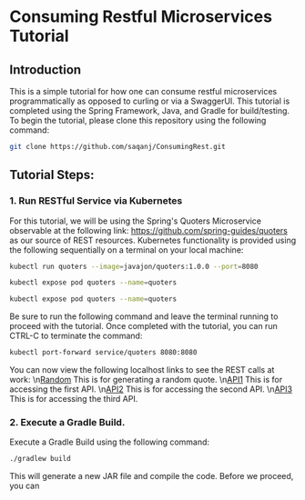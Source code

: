 # Consuming Restful Microservices Tutorial
## Introduction
This is a simple tutorial for how one can consume restful microservices programmatically as opposed to curling or via a SwaggerUI. This tutorial is completed using the Spring Framework, Java, and Gradle for build/testing. To begin the tutorial, please clone this repository using the following command:
```bash
git clone https://github.com/saqanj/ConsumingRest.git
```
## Tutorial Steps:
### 1. Run RESTful Service via Kubernetes
For this tutorial, we will be using the Spring's Quoters Microservice observable at the following link: https://github.com/spring-guides/quoters as our source of REST resources. Kubernetes functionality is provided using the following sequentially on a terminal on your local machine:
```bash
kubectl run quoters --image=javajon/quoters:1.0.0 --port=8080
```
```bash
kubectl expose pod quoters --name=quoters
```
```bash
kubectl expose pod quoters --name=quoters
```
Be sure to run the following command and leave the terminal running to proceed with the tutorial. Once completed with the tutorial, you can run CTRL-C to terminate the command:
```bash
kubectl port-forward service/quoters 8080:8080
```
You can now view the following localhost links to see the REST calls at work:
\n[Random](http://localhost:8080/api/random) This is for generating a random quote.
\n[API1](http://localhost:8080/api1) This is for accessing the first API.
\n[API2](http://localhost:8080/api2) This is for accessing the second API.
\n[API3](http://localhost:8080/api3) This is for accessing the third API.

### 2. Execute a Gradle Build.
Execute a Gradle Build using the following command:
```bash
./gradlew build
```
This will generate a new JAR file and compile the code. Before we proceed, you can 
